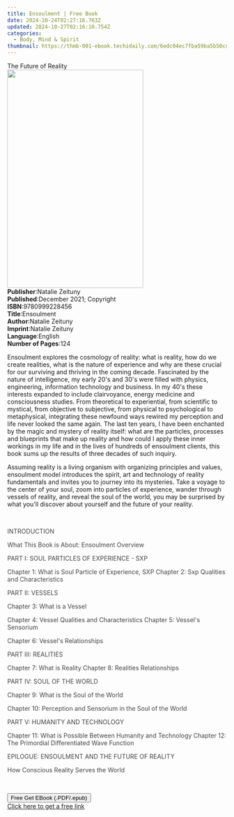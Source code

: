 ```yaml
---
title: Ensoulment | Free Book
date: 2024-10-24T02:27:16.763Z
updated: 2024-10-27T02:16:10.754Z
categories:
  - Body, Mind & Spirit
thumbnail: https://thmb-001-ebook.techidaily.com/6edc04ec7fba59ba5b50cd2d0664426d6266729f741bab30647e3f097db7bda2.jpg
---
```

<main id="book-container">
  <div class="flex flex-col">
    <div class="book-brief flex-1 py-6 px-4 sm:p-6 md:py-10 md:px-8">
      <!-- brief-->
      <div class="book-brief-main">The Future of Reality</div>
    </div>
    <div
      class="book-meta-info flex-1 grid gap-4 col-start-1 col-end-3 row-start-1 sm:mb-6 sm:grid-cols-4 lg:gap-6 lg:col-start-2 lg:row-end-6 lg:row-span-6 lg:mb-0"
    >
      <div
        class="book-meta-info-left place-content-center mt-4 p-4 text-sm leading-6 col-start-2 col-span-2 dark:text-slate-400"
      >
        <img
          class="w-full h-500 object-cover rounded-lg sm:h-255 sm:col-span-2 lg:col-span-full"
          src="https://img-001-ebook.techidaily.com/df0f476127370853f2fd0d19297716f7c449f93004835c28a5b2d402ceba1521.jpg"
          alt=""
          width="312"
          height="500"
        />
      </div>
      <div
        class="book-meta-info-right mt-2 col-start-1 row-start-2 col-span-3 self-center"
      >
        <!-- meta data  -->
        <div class="flex flex-col px-4 md:px-8">
          <div class="flex-1">
            <strong>Publisher</strong>:<span class="px-2">Natalie Zeituny</span>
          </div>
          <div class="flex-1">
            <strong>Published</strong>:<span class="px-2"
              >December 2021; Copyright</span
            >
          </div>
          <div class="flex-1">
            <strong>ISBN</strong>:<span class="px-2">9780999228456</span>
          </div>
          <div class="flex-1">
            <strong>Title</strong>:<span class="px-2">Ensoulment</span>
          </div>
          <div class="flex-1">
            <strong>Author</strong>:<span class="px-2">Natalie Zeituny</span>
          </div>
          <div class="flex-1">
            <strong>Imprint</strong>:<span class="px-2">Natalie Zeituny</span>
          </div>
          <div class="flex-1">
            <strong>Language</strong>:<span class="px-2">English</span>
          </div>
          <div class="flex-1">
            <strong>Number of Pages</strong>:<span class="px-2">124</span>
          </div>
        </div>
      </div>
    </div>
    <div class="book-description flex-1 py-6 px-4 sm:p-6 md:py-10 md:px-8">
      <div class="book-description-main">
        <div accordion-content="" id="description">
          <p>
            Ensoulment explores the cosmology of reality: what is reality, how
            do we create realities, what is the nature of experience and why are
            these crucial for our surviving and thriving in the coming decade.
            Fascinated by the nature of intelligence, my early 20's and 30's
            were filled with physics, engineering, information technology and
            business. In my 40's these interests expanded to include
            clairvoyance, energy medicine and consciousness studies. From
            theoretical to experiential, from scientific to mystical, from
            objective to subjective, from physical to psychological to
            metaphysical, integrating these newfound ways rewired my perception
            and life never looked the same again. The last ten years, I have
            been enchanted by the magic and mystery of reality itself: what are
            the particles, processes and blueprints that make up reality and how
            could I apply these inner workings in my life and in the lives of
            hundreds of ensoulment clients, this book sums up the results of
            three decades of such inquiry.
          </p>
          <p>
            Assuming reality is a living organism with organizing principles and
            values, ensoulment model introduces the spirit, art and technology
            of reality fundamentals and invites you to journey into its
            mysteries. Take a voyage to the center of your soul, zoom into
            particles of experience, wander through vessels of reality, and
            reveal the soul of the world, you may be surprised by what you'll
            discover about yourself and the future of your reality.
          </p>
          <p><br /></p>
          <p><span style="color: rgb(69, 69, 69)">INTRODUCTION</span></p>
          <p>
            <span style="color: rgb(69, 69, 69)"
              >What This Book is About: Ensoulment Overview</span
            >
          </p>
          <p>
            <span style="color: rgb(69, 69, 69)"
              >PART I: SOUL PARTICLES OF EXPERIENCE - SXP</span
            >
          </p>
          <p>
            <span style="color: rgb(69, 69, 69)"
              >Chapter 1: What is Soul Particle of Experience, SXP Chapter 2:
              Sxp Qualities and Characteristics</span
            >
          </p>
          <p><span style="color: rgb(69, 69, 69)">PART II: VESSELS</span></p>
          <p>
            <span style="color: rgb(69, 69, 69)"
              >Chapter 3: What is a Vessel</span
            >
          </p>
          <p>
            <span style="color: rgb(69, 69, 69)"
              >Chapter 4: Vessel Qualities and Characteristics Chapter 5:
              Vessel's Sensorium</span
            >
          </p>
          <p>
            <span style="color: rgb(69, 69, 69)"
              >Chapter 6: Vessel's Relationships</span
            >
          </p>
          <p><span style="color: rgb(69, 69, 69)">PART III: REALITIES</span></p>
          <p>
            <span style="color: rgb(69, 69, 69)"
              >Chapter 7: What is Reality Chapter 8: Realities
              Relationships</span
            >
          </p>
          <p>
            <span style="color: rgb(69, 69, 69)"
              >PART IV: SOUL OF THE WORLD</span
            >
          </p>
          <p>
            <span style="color: rgb(69, 69, 69)"
              >Chapter 9: What is the Soul of the World</span
            >
          </p>
          <p>
            <span style="color: rgb(69, 69, 69)"
              >Chapter 10: Perception and Sensorium in the Soul of the
              World</span
            >
          </p>
          <p>
            <span style="color: rgb(69, 69, 69)"
              >PART V: HUMANITY AND TECHNOLOGY</span
            >
          </p>
          <p>
            <span style="color: rgb(69, 69, 69)"
              >Chapter 11: What is Possible Between Humanity and Technology
              Chapter 12: The Primordial Differentiated Wave Function</span
            >
          </p>
          <p>
            <span style="color: rgb(69, 69, 69)"
              >EPILOGUE: ENSOULMENT AND THE FUTURE OF REALITY</span
            >
          </p>
          <p>
            <span style="color: rgb(69, 69, 69)"
              >How Conscious Reality Serves the World&nbsp; </span
            >
          </p>
          <p><br /></p>
        </div>
        <div class="accordion-fader"></div>
      </div>
    </div>
    <div class="book-excerpts flex-1 py-6 px-4 sm:p-6 md:py-10 md:px-8"></div>
    <div
      class="book-about-author flex-1 py-6 px-4 sm:p-6 md:py-10 md:px-8"
    ></div>
    <div class="book-free-get flex-1 py-6 px-4 sm:p-6 md:py-10 md:px-8">
      <button
        id="btn-free-get"
        class="bg-blue-500 hover:bg-blue-700 text-white font-bold py-2 px-4 rounded"
      >
        Free Get EBook (.PDF/.epub)
      </button>
      <div id="countdown-display" class="px-2 text-lg mt-2"></div>
      <a
        id="free-link"
        class="hidden bg-blue-500 hover:bg-blue-700 text-white font-bold py-2 px-4 rounded"
        href="https://www.ebooks.com/en-us/book/210438329/ensoulment/natalie-zeituny/"
        target="_blank"
        >Click here to get a free link</a
      >
    </div>
    <script>
      let countdownTime = 0;
      let countdownInterval = null;
      document
        .getElementById('btn-free-get')
        .addEventListener('click', startCountdown);
      function startCountdown() {
        countdownTime = new Date().getTime() + 60000 * 3;
        countdownInterval = setInterval(updateCountdown, 1000);
        document.getElementById('btn-free-get').disabled = true;
        document
          .getElementById('btn-free-get')
          .classList.add('bg-gray-500', 'cursor-not-allowed');
      }
      function updateCountdown() {
        let currentTime = new Date().getTime();
        let timeLeft = countdownTime - currentTime;
        let secondsLeft = Math.floor(timeLeft / 1000);
        document.getElementById('countdown-display').innerHTML =
          `Remaining time: ${secondsLeft} seconds.`;
        if (secondsLeft <= 0) {
          clearInterval(countdownInterval);
          document.getElementById('btn-free-get').classList.add('hidden');
          document.getElementById('free-link').classList.remove('hidden');
          document.getElementById('countdown-display').innerHTML = '';
        }
      }
    </script>
  </div>
</main>

<ins class="adsbygoogle"
      style="display:block"
      data-ad-client="ca-pub-7571918770474297"
      data-ad-slot="8358498916"
      data-ad-format="auto"
      data-full-width-responsive="true"></ins>
    